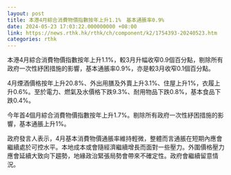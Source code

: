```yaml
---
layout: post
title: 本港4月綜合消費物價指數按年上升1.1%　基本通脹率0.9%
date: 2024-05-23 17:03:22.000000000 +08:00
link: https://news.rthk.hk/rthk/ch/component/k2/1754393-20240523.htm
categories: rthk
---
```


本港4月綜合消費物價指數按年上升1.1%，較3月升幅收窄0.9個百分點，剔除所有政府一次性紓困措施的影響，基本通脹率0.9%，亦是較3月收窄0.1個百分點。

4月煙酒價格按年上升20.8%、外出用膳及外賣上升3.1%、住屋上升1%，衣履上升0.6%。至於電力、燃氣及水價格下跌9.3%、耐用物品下跌0.8%，基本食品下跌0.4%。

今年首4個月綜合消費物價指數按年上升1.7%。剔除所有政府一次性紓困措施的影響，基本通脹上升1%。

政府發言人表示，4月基本消費物價通脹率維持輕微，整體而言通脹在短期內應會繼續處於可控水平。本地成本或會隨經濟繼續增長而面對一些壓力。外圍價格壓力應會延續大致向下趨勢，地緣政治緊張局勢會帶來不確定性。政府會繼續留意情況。
